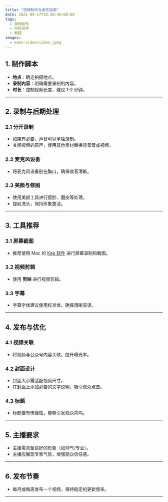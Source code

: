 ```yaml
---
title: "视频制作与发布指南"
date: 2021-09-27T18:58:45+08:00
tags:
  - 视频制作
  - 内容创作
  - 教程
images:
  - make-video/video.jpeg
---
```


## **1. 制作脚本**

- **地点**：确定拍摄地点。
- **录制内容**：明确需要录制的内容。
- **时长**：控制视频长度，建议 1-2 分钟。

---

## **2. 录制与后期处理**

### **2.1 分开录制**

- 如果有必要，声音可以单独录制。
- 关闭视频的原声，使用其他素材替换背景音或视频。

### **2.2 麦克风设备**

- 将麦克风设备别在胸口，确保收音清晰。

### **2.3 美颜与修图**

- 使用美颜工具进行瘦脸、磨皮等处理。
- 提前洗头，保持形象整洁。

---

## **3. 工具推荐**

### **3.1 屏幕截图**

- 推荐使用 Mac 的 [Kap 软件](https://getkap.co/) 进行屏幕录制和截图。

### **3.2 视频剪辑**

- 使用 **剪映** 进行视频剪辑。

### **3.3 字幕**

- 字幕字体建议使用标准体，确保清晰易读。

---

## **4. 发布与优化**

### **4.1 视频关联**

- 将视频与公众号内容关联，提升曝光率。

### **4.2 封面设计**

- 封面大小需适配视频尺寸。
- 在封面上添加必要的文字说明，吸引观众点击。

### **4.3 标题**

- 标题要有传播性，能够引发观众共鸣。

---

## **5. 主播要求**

- 主播需具备良好的形象（如帅气/专业）。
- 主播应展现专家气质，增强观众信任感。

---

## **6. 发布节奏**

- 每月或每周发布一个视频，保持稳定的更新频率。

---
